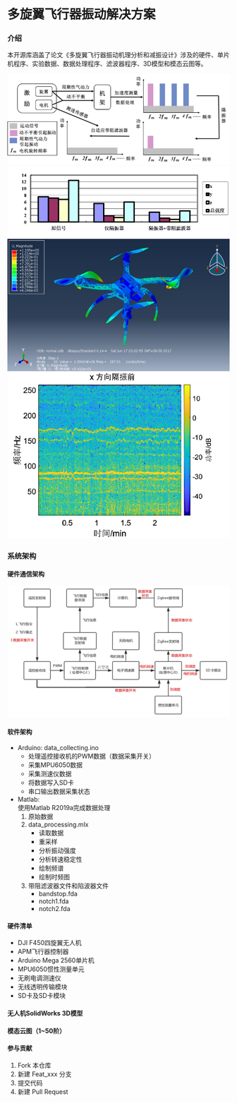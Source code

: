 # 多旋翼飞行器振动解决方案

### 介绍
本开源库涵盖了论文《多旋翼飞行器振动机理分析和减振设计》涉及的硬件、单片机程序、实验数据、数据处理程序、滤波器程序、3D模型和模态云图等。

<div align=center> <img src="code/architecture1.png"/> </div>

<div align=center> <img src="code/architecture2.png"/> </div>

<div align=center> <img src="模态云图/32.JPG" width="600" height="300"/> </div>

<div align=center> <img src="code/Spectrogram.png"/> </div>

### 系统架构
#### 硬件通信架构

<div align=center> <img src="code/architecture3.png" /> </div>

#### 软件架构
- Arduino:  data_collecting.ino
    - 处理遥控接收机的PWM数据（数据采集开关）
    - 采集MPU6050数据
    - 采集测速仪数据
    - 将数据写入SD卡
    - 串口输出数据采集状态
- Matlab:   
    使用Matlab R2019a完成数据处理
    1. 原始数据
    2. data_processing.mlx
        - 读取数据
        - 重采样
        - 分析振动强度
        - 分析转速稳定性
        - 绘制频谱
        - 绘制时频图
    3. 带阻滤波器文件和陷波器文件
        - bandstop.fda
        - notch1.fda
        - notch2.fda

#### 硬件清单
- DJI F450四旋翼无人机
- APM飞行器控制器
- Arduino Mega 2560单片机
- MPU6050惯性测量单元
- 无刷电调测速仪
- 无线透明传输模块
- SD卡及SD卡模块

#### 无人机SolidWorks 3D模型
#### 模态云图（1~50阶）
#### 参与贡献

1.  Fork 本仓库
2.  新建 Feat_xxx 分支
3.  提交代码
4.  新建 Pull Request
